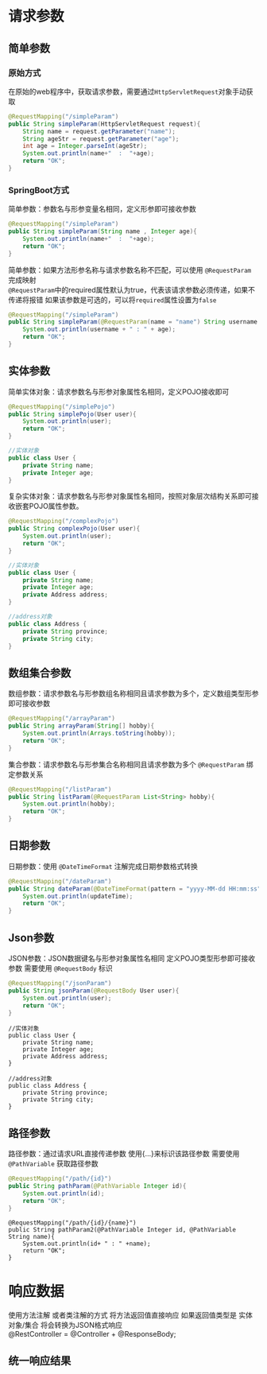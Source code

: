 # 请求参数
## 简单参数
### 原始方式
在原始的web程序中，获取请求参数，需要通过`HttpServletRequest`对象手动获取
```java
@RequestMapping("/simpleParam")
public String simpleParam(HttpServletRequest request){
    String name = request.getParameter("name");
    String ageStr = request.getParameter("age");
    int age = Integer.parseInt(ageStr);
    System.out.println(name+"  :  "+age);
    return "OK";
}
```
### SpringBoot方式
简单参数：参数名与形参变量名相同，定义形参即可接收参数
```java
@RequestMapping("/simpleParam")
public String simpleParam(String name , Integer age){
    System.out.println(name+"  :  "+age);
    return "OK";
}
```
简单参数：如果方法形参名称与请求参数名称不匹配，可以使用 `@RequestParam` 完成映射  
`@RequestParam`中的required属性默认为true，代表该请求参数必须传递，如果不传递将报错 如果该参数是可选的，可以将`required`属性设置为`false`
```java
@RequestMapping("/simpleParam")
public String simpleParam(@RequestParam(name = "name") String username , Integer age){
    System.out.println(username + " : " + age);
    return "OK";
}
```
## 实体参数
简单实体对象：请求参数名与形参对象属性名相同，定义POJO接收即可
```java
@RequestMapping("/simplePojo")
public String simplePojo(User user){
    System.out.println(user);
    return "OK";
}
```
```java
//实体对象
public class User {
    private String name;
    private Integer age;
}
```
复杂实体对象：请求参数名与形参对象属性名相同，按照对象层次结构关系即可接收嵌套POJO属性参数。
```java
@RequestMapping("/complexPojo")
public String complexPojo(User user){
    System.out.println(user);
    return "OK";
}
```
```java
//实体对象
public class User {
    private String name;
    private Integer age;
    private Address address;
}

//address对象
public class Address {
    private String province;
    private String city;
}
```
## 数组集合参数
数组参数：请求参数名与形参数组名称相同且请求参数为多个，定义数组类型形参即可接收参数
```java
@RequestMapping("/arrayParam")
public String arrayParam(String[] hobby){
    System.out.println(Arrays.toString(hobby));
    return "OK";
}
```
集合参数：请求参数名与形参集合名称相同且请求参数为多个 `@RequestParam` 绑定参数关系
```java
@RequestMapping("/listParam")
public String listParam(@RequestParam List<String> hobby){
    System.out.println(hobby);
    return "OK";
}
```
## 日期参数
日期参数：使用 `@DateTimeFormat` 注解完成日期参数格式转换 
```java
@RequestMapping("/dateParam")
public String dateParam(@DateTimeFormat(pattern = "yyyy-MM-dd HH:mm:ss") LocalDateTime updateTime){
    System.out.println(updateTime);
    return "OK";
}
```
## Json参数
JSON参数：JSON数据键名与形参对象属性名相同 定义POJO类型形参即可接收参数 需要使用 `@RequestBody` 标识
```java
@RequestMapping("/jsonParam")
public String jsonParam(@RequestBody User user){
    System.out.println(user);
    return "OK";
}
```
```
//实体对象
public class User {
    private String name;
    private Integer age;
    private Address address;
}

//address对象
public class Address {
    private String province;
    private String city;
}
```
## 路径参数
路径参数：通过请求URL直接传递参数 使用{…}来标识该路径参数 需要使用 `@PathVariable` 获取路径参数
```java
@RequestMapping("/path/{id}")
public String pathParam(@PathVariable Integer id){
    System.out.println(id);
    return "OK";
}
```
```
@RequestMapping("/path/{id}/{name}")
public String pathParam2(@PathVariable Integer id, @PathVariable String name){
    System.out.println(id+ " : " +name);
    return "OK";
}
```
# 响应数据
使用方法注解 或者类注解的方式 将方法返回值直接响应 如果返回值类型是 实体对象/集合 将会转换为JSON格式响应  
@RestController = @Controller + @ResponseBody;  
## 统一响应结果


